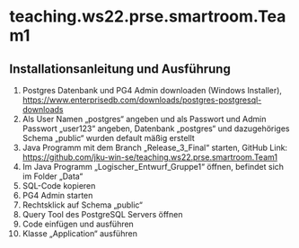 # teaching.ws22.prse.smartroom.Team1
## Installationsanleitung und Ausführung
1.	Postgres Datenbank und PG4 Admin downloaden (Windows Installer), 
  	https://www.enterprisedb.com/downloads/postgres-postgresql-downloads
2.	Als User Namen „postgres“ angeben und als Passwort und Admin Passwort „user123“ angeben,	Datenbank „postgres“ und dazugehöriges Schema „public“ wurden default mäßig erstellt
3.	Java Programm mit dem Branch „Release_3_Final“ starten,	GitHub Link:	https://github.com/jku-win-se/teaching.ws22.prse.smartroom.Team1
4.	Im Java Programm „Logischer_Entwurf_Gruppe1“ öffnen, befindet sich im Folder „Data“
5.	SQL-Code kopieren
6.	PG4 Admin starten
7.	Rechtsklick auf Schema „public“ 
8.	Query Tool des PostgreSQL Servers öffnen
9.	Code einfügen und ausführen
10.	Klasse „Application“ ausführen
